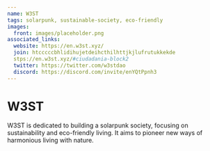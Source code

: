 ```yaml
---
name: W3ST
tags: solarpunk, sustainable-society, eco-friendly
images:
  front: images/placeholder.png
associated_links:
  website: https://en.w3st.xyz/
  join: htcccccbhlidihujetdeihcthilhttjkjlufrutukkekde
  stps://en.w3st.xyz/#ciudadania-block2
  twitter: https://twitter.com/w3stdao
  discord: https://discord.com/invite/enYQtPpnh3
---
```


# W3ST

W3ST is dedicated to building a solarpunk society, focusing on sustainability and eco-friendly living. It aims to pioneer new ways of harmonious living with nature.